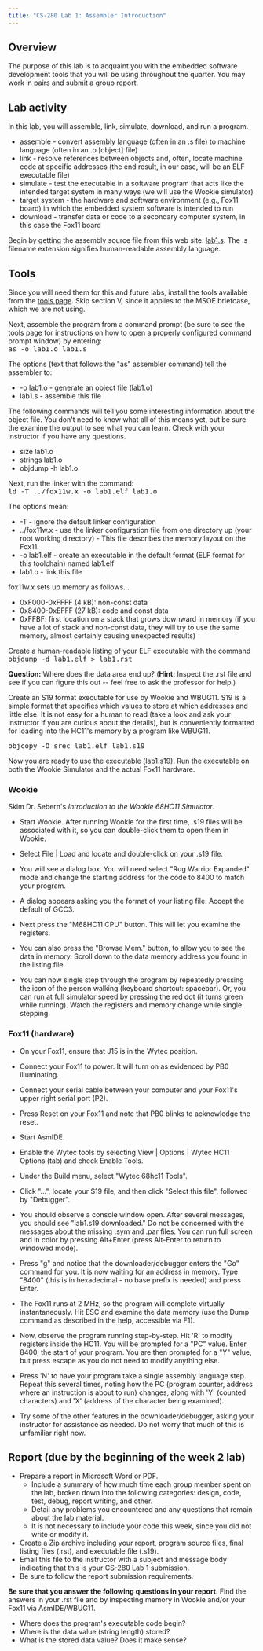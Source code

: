 ```yaml
---
title: "CS-280 Lab 1: Assembler Introduction"
---
```


## Overview

The purpose of this lab is to acquaint you with the embedded software development
tools that you will be using throughout the quarter.
You may work in pairs and submit a group report.

## Lab activity

In this lab, you will assemble, link, simulate, download, and run
a program.

* assemble - convert assembly language (often in an .s file)
  to machine language (often in an .o \[object\] file)
* link - resolve references between objects and, often,
  locate machine code at specific addresses (the end result, in
  our case, will be an ELF executable file)
* simulate - test the executable in a software program that
  acts like the intended target system in many ways (we
  will use the Wookie simulator)
* target system - the hardware and software environment (e.g., Fox11
  board) in which the embedded system software is intended to run
* download - transfer data or code to a secondary computer
  system, in this case the Fox11 board

Begin by getting the assembly source file from this web site:
<a href="lab1.s">lab1.s</a>.
The .s filename extension signifies human-readable assembly language.

## Tools

Since you will need them for this and future labs, install the tools available from the
<a href="../tools/">tools page</a>. Skip section V, since it applies to the
MSOE briefcase, which we are not using.

Next, assemble the program from a command prompt (be sure to see the
tools page for instructions on how to open a properly configured command
prompt window) by entering:
<br><kbd>as -o lab1.o lab1.s</kbd>

The options (text that follows the "as" assembler command) tell the assembler 
to:

* -o lab1.o - generate an object file (lab1.o)
* lab1.s - assemble this file

The following commands will tell you some interesting information about the
object file.  You don't need to know what all of this means yet, but be sure
the examine the output to see what you can learn.  Check with your instructor
if you have any questions.

* size lab1.o
* strings lab1.o
* objdump -h lab1.o

Next, run the linker with the command:
<br><kbd>ld -T ../fox11w.x -o lab1.elf lab1.o</kbd>

The options mean:

* -T - ignore the default linker configuration
* ../fox11w.x - use the linker configuration file from one directory up (your root working directory) - This file describes the memory layout on the Fox11.
* -o lab1.elf - create an executable in the default format (ELF format for this toolchain) named lab1.elf
* lab1.o - link this file

fox11w.x sets up memory as follows...

* 0xF000-0xFFFF (4 kB): non-const data
* 0x8400-0xEFFF (27 kB): code and const data
* 0xFFBF: first location on a stack that grows downward in memory
      (if you have a lot of stack and non-const data, they will
      try to use the same memory, almost certainly causing
      unexpected results)

Create a human-readable listing of your ELF executable with the command 
<br/><kbd>objdump -d lab1.elf &gt; lab1.rst</kbd>

__Question:__ Where does the data area end up? (__Hint:__ Inspect the .rst file and
see if you can figure this out -- feel free to ask the professor for help.)

Create an S19 format executable for use by Wookie and WBUG11.
S19 is a simple format that specifies which values to store at which
addresses and little else.  It is not easy for a human to read (take a look
and ask your instructor if  you are curious about the details), but
is conveniently formatted for loading into the HC11's memory by a
program like WBUG11.

<kbd>objcopy -O srec lab1.elf lab1.s19</kbd>

Now you are ready to use the executable (lab1.s19). Run the
executable on both the Wookie Simulator and the actual Fox11
hardware.

### Wookie

Skim Dr. Sebern's *Introduction to the Wookie 68HC11 Simulator*.

* Start Wookie.  After running Wookie for
the first time, .s19 files will be associated with it, so you can double-click them to open them in Wookie.

* Select File | Load and locate and double-click on your .s19 file.

* You will see a dialog box. 
You will need select "Rug Warrior Expanded" mode and change the starting address for the
code to 8400 to match your program.

* A dialog appears asking you the format of your listing file.  Accept the default
of GCC3.

* Next press the
&quot;M68HC11 CPU&quot; button. This will let you examine the registers.

* You can also press the &quot;Browse Mem.&quot; button, to allow you to
see the data in memory. Scroll down to the data memory address you found in
the listing file.

* You can now single step through the program by
repeatedly pressing the icon of the person walking (keyboard shortcut: spacebar).
Or, you can run at full
simulator speed by pressing the red dot (it turns green while running).
Watch the registers and memory change while single stepping.

### Fox11 (hardware)

* On your Fox11, ensure that J15 is in the Wytec position.

* Connect your Fox11 to power.  It will turn on as evidenced by PB0 illuminating.

* Connect your serial cable between your computer and your Fox11's upper right serial port (P2).

* Press Reset on your Fox11 and note that PB0 blinks to acknowledge the reset.

* Start AsmIDE.

* Enable the Wytec tools by selecting View | Options | Wytec HC11 Options (tab) and check
Enable Tools.

* Under the Build menu, select "Wytec 68hc11 Tools".

* Click "...", locate your S19 file, and then click "Select this file", followed by "Debugger".

* You should observe a console window open.  After several messages, you should see "lab1.s19 downloaded."
Do not be concerned with the messages about the missing .sym and .par files.  You can 
run full screen and in color by pressing Alt+Enter (press Alt-Enter to return to 
windowed mode).

* Press "g" and notice that the downloader/debugger enters the "Go" command for you.  It is now waiting for
an address in memory.  Type "8400" (this is in hexadecimal - no base prefix is needed) and press Enter.

* The Fox11 runs at 2 MHz, so the program will complete virtually instantaneously.
Hit ESC and examine the data memory (use the Dump command as described in the help, accessible via F1).

* Now, observe the program running step-by-step.  Hit 'R' to modify registers inside the HC11.
You will be prompted for a "PC" value.  Enter 8400, the start of your program.  You are then
prompted for a "Y" value, but press escape as you do not need to modify anything else.

* Press 'N' to have your program take a single assembly language step.  Repeat this several times,
noting how the PC (program counter, address where an instruction is about to run) changes, along with
'Y' (counted characters) and 'X' (address of the character being examined).

* Try some of the other features in the downloader/debugger, asking your instructor for assistance
as needed.  Do not worry that much of this is unfamiliar right now.

## Report (due by the beginning of the week 2 lab)

* Prepare a report in Microsoft Word or PDF.
  * Include a summary of how much time each group member spent on
        the lab, broken down into the following categories: design,
        code, test, debug, report writing, and other.
  * Detail any problems you encountered and any questions
        that remain about the lab material.
  * It is not necessary to include your code this week, since you did
        not write or modify it.
* Create a Zip archive including your report, program source files,
      final listing files (.rst), and executable file (.s19).
* Email this file to the instructor with a subject and message
      body indicating that this is your CS-280 Lab 1 submission.
* Be sure to follow the report
      submission requirements.

__Be sure that you answer
the following questions in your report__.  Find the answers in your
.rst file and by inspecting memory in Wookie and/or your Fox11
via AsmIDE/WBUG11.

* Where does the program's executable code begin?
* Where is the data value (string length) stored?
* What is the stored data value?  Does it make sense?
